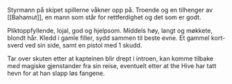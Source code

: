 Styrmann på skipet spillerne våkner opp på. Troende og en tilhenger av [[Bahamut]], en mann som står for rettferdighet og det som er godt. 

Pliktoppfyllende, lojal, god og hjelpsom. Middels høy, langt og møkkete, blondt hår. Kledd i gamle filler, sydd sammen til beste evne. Et gammel kort-sverd ved sin side, samt en pistol med 1 skudd. 

Tar over skuten etter at kapteinen blir drept i introen, kan komme tilbake med magiske gjenstander fra sin reise, eventuelt etter at the Hive har tatt hevn for at han slapp løs fangene. 